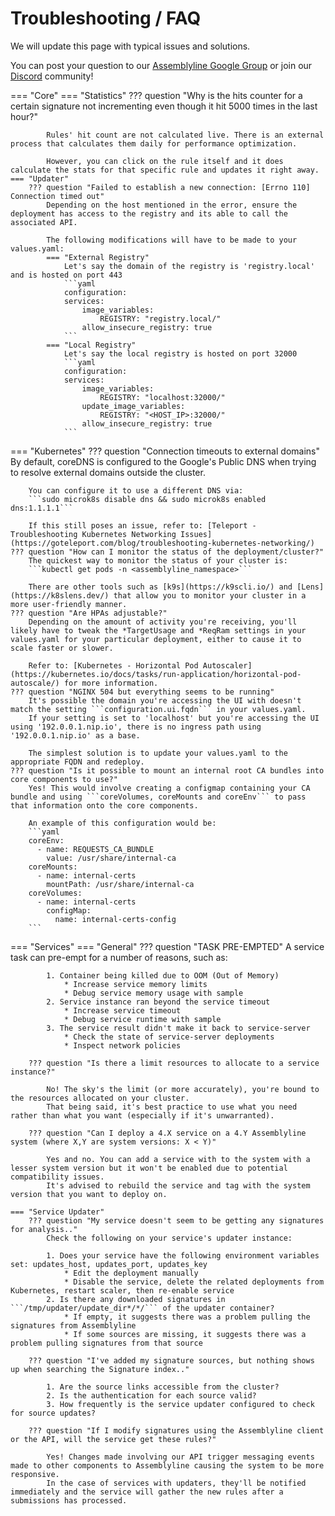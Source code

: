 # Troubleshooting / FAQ

We will update this page with typical issues and solutions.

You can post your question to our [Assemblyline Google Group](https://groups.google.com/g/cse-cst-assemblyline) or join our [Discord](https://discord.gg/GUAy9wErNu) community!


=== "Core"
    === "Statistics"
        ??? question "Why is the hits counter for a certain signature not incrementing even though it hit 5000 times in the last hour?"

            Rules' hit count are not calculated live. There is an external process that calculates them daily for performance optimization.

            However, you can click on the rule itself and it does calculate the stats for that specific rule and updates it right away.
    === "Updater"
        ??? question "Failed to establish a new connection: [Errno 110] Connection timed out"
            Depending on the host mentioned in the error, ensure the deployment has access to the registry and its able to call the associated API.

            The following modifications will have to be made to your values.yaml:
            === "External Registry"
                Let's say the domain of the registry is 'registry.local' and is hosted on port 443
                ```yaml
                configuration:
                services:
                    image_variables:
                        REGISTRY: "registry.local/"
                    allow_insecure_registry: true
                ```
            === "Local Registry"
                Let's say the local registry is hosted on port 32000
                ```yaml
                configuration:
                services:
                    image_variables:
                        REGISTRY: "localhost:32000/"
                    update_image_variables:
                        REGISTRY: "<HOST_IP>:32000/"
                    allow_insecure_registry: true
                ```
=== "Kubernetes"
    ??? question "Connection timeouts to external domains"
        By default, coreDNS is configured to the Google's Public DNS when trying to resolve external domains outside the cluster.

        You can configure it to use a different DNS via:
        ```sudo microk8s disable dns && sudo microk8s enabled dns:1.1.1.1```

        If this still poses an issue, refer to: [Teleport - Troubleshooting Kubernetes Networking Issues](https://goteleport.com/blog/troubleshooting-kubernetes-networking/)
    ??? question "How can I monitor the status of the deployment/cluster?"
        The quickest way to monitor the status of your cluster is:
        ```kubectl get pods -n <assemblyline_namespace>```

        There are other tools such as [k9s](https://k9scli.io/) and [Lens](https://k8slens.dev/) that allow you to monitor your cluster in a more user-friendly manner.
    ??? question "Are HPAs adjustable?"
        Depending on the amount of activity you're receiving, you'll likely have to tweak the *TargetUsage and *ReqRam settings in your values.yaml for your particular deployment, either to cause it to scale faster or slower.

        Refer to: [Kubernetes - Horizontal Pod Autoscaler](https://kubernetes.io/docs/tasks/run-application/horizontal-pod-autoscale/) for more information.
    ??? question "NGINX 504 but everything seems to be running"
        It's possible the domain you're accessing the UI with doesn't match the setting ```configuration.ui.fqdn``` in your values.yaml.
        If your setting is set to 'localhost' but you're accessing the UI using '192.0.0.1.nip.io', there is no ingress path using '192.0.0.1.nip.io' as a base.

        The simplest solution is to update your values.yaml to the appropriate FQDN and redeploy.
    ??? question "Is it possible to mount an internal root CA bundles into core components to use?"
        Yes! This would involve creating a configmap containing your CA bundle and using ```coreVolumes, coreMounts and coreEnv``` to pass that information onto the core components.

        An example of this configuration would be:
        ```yaml
        coreEnv:
          - name: REQUESTS_CA_BUNDLE
            value: /usr/share/internal-ca
        coreMounts:
          - name: internal-certs
            mountPath: /usr/share/internal-ca
        coreVolumes:
          - name: internal-certs
            configMap:
              name: internal-certs-config
        ```


=== "Services"
    === "General"
        ??? question "TASK PRE-EMPTED"
            A service task can pre-empt for a number of reasons, such as:

            1. Container being killed due to OOM (Out of Memory)
                * Increase service memory limits
                * Debug service memory usage with sample
            2. Service instance ran beyond the service timeout
                * Increase service timeout
                * Debug service runtime with sample
            3. The service result didn't make it back to service-server
                * Check the state of service-server deployments
                * Inspect network policies

        ??? question "Is there a limit resources to allocate to a service instance?"

            No! The sky's the limit (or more accurately), you're bound to the resources allocated on your cluster.
            That being said, it's best practice to use what you need rather than what you want (especially if it's unwarranted).

        ??? question "Can I deploy a 4.X service on a 4.Y Assemblyline system (where X,Y are system versions: X < Y)"

            Yes and no. You can add a service with to the system with a lesser system version but it won't be enabled due to potential compatibility issues.
            It's advised to rebuild the service and tag with the system version that you want to deploy on.

    === "Service Updater"
        ??? question "My service doesn't seem to be getting any signatures for analysis.."
            Check the following on your service's updater instance:

            1. Does your service have the following environment variables set: updates_host, updates_port, updates_key
                * Edit the deployment manually
                * Disable the service, delete the related deployments from Kubernetes, restart scaler, then re-enable service
            2. Is there any downloaded signatures in ```/tmp/updater/update_dir*/*/``` of the updater container?
                * If empty, it suggests there was a problem pulling the signatures from Assemblyline
                * If some sources are missing, it suggests there was a problem pulling signatures from that source

        ??? question "I've added my signature sources, but nothing shows up when searching the Signature index.."

            1. Are the source links accessible from the cluster?
            2. Is the authentication for each source valid?
            3. How frequently is the service updater configured to check for source updates?

        ??? question "If I modify signatures using the Assemblyline client or the API, will the service get these rules?"

            Yes! Changes made involving our API trigger messaging events made to other components to Assemblyline causing the system to be more responsive.
            In the case of services with updaters, they'll be notified immediately and the service will gather the new rules after a submissions has processed.
